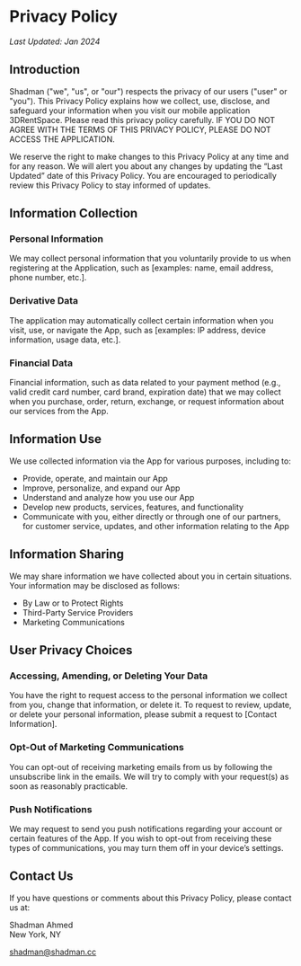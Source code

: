 # Privacy Policy

_Last Updated: Jan 2024_

## Introduction

Shadman ("we", "us", or "our") respects the privacy of our users ("user" or "you"). This Privacy Policy explains how we collect, use, disclose, and safeguard your information when you visit our mobile application 3DRentSpace. Please read this privacy policy carefully. IF YOU DO NOT AGREE WITH THE TERMS OF THIS PRIVACY POLICY, PLEASE DO NOT ACCESS THE APPLICATION.

We reserve the right to make changes to this Privacy Policy at any time and for any reason. We will alert you about any changes by updating the “Last Updated” date of this Privacy Policy. You are encouraged to periodically review this Privacy Policy to stay informed of updates.

## Information Collection

### Personal Information

We may collect personal information that you voluntarily provide to us when registering at the Application, such as [examples: name, email address, phone number, etc.].

### Derivative Data

The application may automatically collect certain information when you visit, use, or navigate the App, such as [examples: IP address, device information, usage data, etc.].

### Financial Data

Financial information, such as data related to your payment method (e.g., valid credit card number, card brand, expiration date) that we may collect when you purchase, order, return, exchange, or request information about our services from the App.

## Information Use

We use collected information via the App for various purposes, including to:

- Provide, operate, and maintain our App
- Improve, personalize, and expand our App
- Understand and analyze how you use our App
- Develop new products, services, features, and functionality
- Communicate with you, either directly or through one of our partners, for customer service, updates, and other information relating to the App

## Information Sharing

We may share information we have collected about you in certain situations. Your information may be disclosed as follows:

- By Law or to Protect Rights
- Third-Party Service Providers
- Marketing Communications

## User Privacy Choices

### Accessing, Amending, or Deleting Your Data

You have the right to request access to the personal information we collect from you, change that information, or delete it. To request to review, update, or delete your personal information, please submit a request to [Contact Information].

### Opt-Out of Marketing Communications

You can opt-out of receiving marketing emails from us by following the unsubscribe link in the emails. We will try to comply with your request(s) as soon as reasonably practicable.

### Push Notifications

We may request to send you push notifications regarding your account or certain features of the App. If you wish to opt-out from receiving these types of communications, you may turn them off in your device’s settings.

## Contact Us

If you have questions or comments about this Privacy Policy, please contact us at:

Shadman Ahmed  
New York, NY

shadman@shadman.cc


